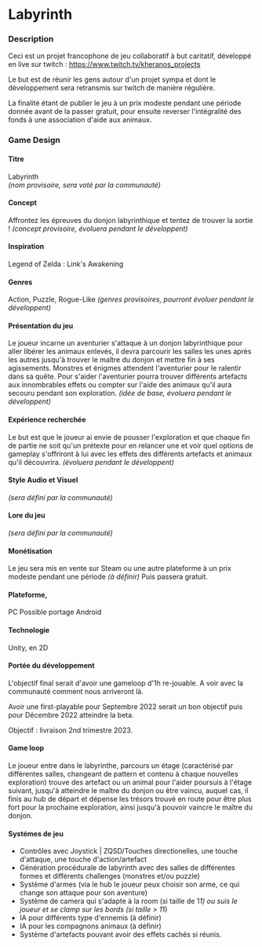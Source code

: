 
# Labyrinth

### Description

Ceci est un projet francophone de jeu collaboratif à but caritatif, développé en live sur twitch : https://www.twitch.tv/kheranos_projects  

Le but est de réunir les gens autour d'un projet sympa et dont le développement sera retransmis sur twitch de manière régulière.

La finalité étant de publier le jeu à un prix modeste pendant une période donnée avant de la passer gratuit, pour ensuite reverser l'intégralité des fonds à une association d'aide aux animaux.

### Game Design

#### Titre 

Labyrinth  
*(nom provisoire, sera voté par la communauté)*

#### Concept

Affrontez les épreuves du donjon labyrinthique et tentez de trouver la sortie !
*(concept provisoire, évoluera pendant le développent)*

#### Inspiration

Legend of Zelda : Link's Awakening

#### Genres

Action, Puzzle, Rogue-Like
*(genres provisoires, pourront évoluer pendant le développent)*

#### Présentation du jeu

Le joueur incarne un aventurier s'attaque à un donjon labyrinthique pour aller libérer les animaux enlevés, il devra parcourir les salles les unes après les autres jusqu'à trouver le maître du donjon et mettre fin à ses agissements.
Monstres et énigmes attendent l'aventurier pour le ralentir dans sa quête.
Pour s'aider l'aventurier pourra trouver différents artefacts aux innombrables effets ou compter sur l'aide des animaux qu'il aura secouru pendant son exploration.
*(idée de base, évoluera pendant le développent)*

#### Expérience recherchée

Le but est que le joueur ai envie de pousser l'exploration et que chaque fin de partie ne soit qu'un prétexte pour en relancer une et voir quel options de gameplay s'offriront à lui avec les effets des différents artefacts et animaux qu'il découvrira.
*(évoluera pendant le développent)*

#### Style Audio et Visuel

*(sera défini par la communauté)*

#### Lore du jeu

*(sera défini par la communauté)*

#### Monétisation

Le jeu sera mis en vente sur Steam ou une autre plateforme à un prix modeste pendant une période *(à définir)*
Puis passera gratuit.

#### Plateforme,

PC
Possible portage Android

####  Technologie

Unity, en 2D

#### Portée du développement

L'objectif final serait d'avoir une gameloop d'1h re-jouable.
A voir avec la communauté comment nous arriveront là.

Avoir une first-playable pour Septembre 2022 serait un bon objectif
puis pour Décembre 2022 atteindre la beta.

Objectif : livraison 2nd trimestre 2023.

#### Game loop

Le joueur entre dans le labyrinthe, 
parcours un étage (caractérisé par différentes salles, changeant de pattern et contenu à chaque nouvelles exploration)
trouve des artefact ou un animal pour l'aider
poursuis à l'étage suivant,
jusqu'à atteindre le maître du donjon ou être vaincu, auquel cas, il finis au hub de départ et dépense les trésors trouvé en route pour
être plus fort pour la prochaine exploration, ainsi jusqu'à pouvoir vaincre le maître du donjon.

#### Systémes de jeu

* Contrôles avec Joystick | ZQSD/Touches directionelles, une touche d'attaque, une touche d'action/artefact
* Génération procédurale de labyrinth avec des salles de différentes formes et différents challenges (monstres et/ou puzzle)
* Système d'armes (via le hub le joueur peux choisir son arme, ce qui change son attaque pour son aventure)
* Système de camera qui s'adapte à la room (si taille de 1*1) ou suis le joueur et se clamp sur les bords (si taille > 1*1)
* IA pour différents type d'ennemis (à définir)
* IA pour les compagnons animaux (à définir)
* Système d'artefacts pouvant avoir des effets cachés si réunis.
